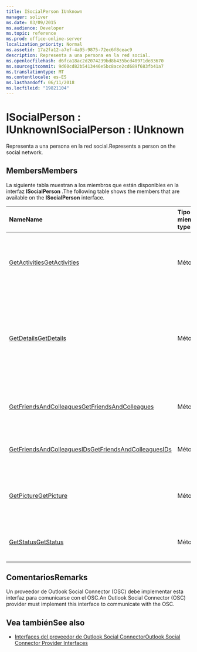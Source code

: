 ```yaml
---
title: ISocialPerson IUnknown
manager: soliver
ms.date: 03/09/2015
ms.audience: Developer
ms.topic: reference
ms.prod: office-online-server
localization_priority: Normal
ms.assetid: 17a2fa12-a7ef-4a95-9875-72ec6f8ceac9
description: Representa a una persona en la red social.
ms.openlocfilehash: d6fca18ac2d2074239bd8b435bcd40971de83670
ms.sourcegitcommit: 9d60cd82b5413446e5bc8ace2cd689f683fb41a7
ms.translationtype: MT
ms.contentlocale: es-ES
ms.lasthandoff: 06/11/2018
ms.locfileid: "19821104"
---
```

# <a name="isocialperson--iunknown"></a><span data-ttu-id="6c14f-103">ISocialPerson : IUnknown</span><span class="sxs-lookup"><span data-stu-id="6c14f-103">ISocialPerson : IUnknown</span></span>

<span data-ttu-id="6c14f-104">Representa a una persona en la red social.</span><span class="sxs-lookup"><span data-stu-id="6c14f-104">Represents a person on the social network.</span></span>
  
## <a name="members"></a><span data-ttu-id="6c14f-105">Members</span><span class="sxs-lookup"><span data-stu-id="6c14f-105">Members</span></span>

<span data-ttu-id="6c14f-106">La siguiente tabla muestran a los miembros que están disponibles en la interfaz **ISocialPerson** .</span><span class="sxs-lookup"><span data-stu-id="6c14f-106">The following table shows the members that are available on the **ISocialPerson** interface.</span></span> 
  
|<span data-ttu-id="6c14f-107">**Name**</span><span class="sxs-lookup"><span data-stu-id="6c14f-107">**Name**</span></span>|<span data-ttu-id="6c14f-108">**Tipo de miembro**</span><span class="sxs-lookup"><span data-stu-id="6c14f-108">**Member type**</span></span>|<span data-ttu-id="6c14f-109">**Descripción**</span><span class="sxs-lookup"><span data-stu-id="6c14f-109">**Description**</span></span>|
|:-----|:-----|:-----|
|[<span data-ttu-id="6c14f-110">GetActivities</span><span class="sxs-lookup"><span data-stu-id="6c14f-110">GetActivities</span></span>](isocialperson-getactivities.md) <br/> |<span data-ttu-id="6c14f-111">Método</span><span class="sxs-lookup"><span data-stu-id="6c14f-111">Method</span></span>  <br/> |<span data-ttu-id="6c14f-112">Este método ha quedado obsoleto desde Outlook Social Connector 2013.</span><span class="sxs-lookup"><span data-stu-id="6c14f-112">This method has been deprecated since Outlook Social Connector 2013.</span></span>  <br/> |
|[<span data-ttu-id="6c14f-113">GetDetails</span><span class="sxs-lookup"><span data-stu-id="6c14f-113">GetDetails</span></span>](isocialperson-getdetails.md) <br/> |<span data-ttu-id="6c14f-114">Método</span><span class="sxs-lookup"><span data-stu-id="6c14f-114">Method</span></span>  <br/> |<span data-ttu-id="6c14f-115">Obtiene una cadena que representa los detalles de la persona, como el nombre, apellidos y una dirección URL a una imagen de perfil.</span><span class="sxs-lookup"><span data-stu-id="6c14f-115">Gets a string that represents details for the person, such as the first name, last name, and a URL to a profile picture.</span></span>  <br/> |
|[<span data-ttu-id="6c14f-116">GetFriendsAndColleagues</span><span class="sxs-lookup"><span data-stu-id="6c14f-116">GetFriendsAndColleagues</span></span>](isocialperson-getfriendsandcolleagues.md) <br/> |<span data-ttu-id="6c14f-117">Método</span><span class="sxs-lookup"><span data-stu-id="6c14f-117">Method</span></span>  <br/> |<span data-ttu-id="6c14f-118">Obtiene una cadena que representa una colección de personas.</span><span class="sxs-lookup"><span data-stu-id="6c14f-118">Gets a string that represents a collection of people.</span></span>  <br/> |
|[<span data-ttu-id="6c14f-119">GetFriendsAndColleaguesIDs</span><span class="sxs-lookup"><span data-stu-id="6c14f-119">GetFriendsAndColleaguesIDs</span></span>](isocialperson-getfriendsandcolleaguesids.md) <br/> |<span data-ttu-id="6c14f-120">Método</span><span class="sxs-lookup"><span data-stu-id="6c14f-120">Method</span></span>  <br/> |<span data-ttu-id="6c14f-121">Este método no se admite actualmente.</span><span class="sxs-lookup"><span data-stu-id="6c14f-121">This method is currently not supported.</span></span>  <br/> |
|[<span data-ttu-id="6c14f-122">GetPicture</span><span class="sxs-lookup"><span data-stu-id="6c14f-122">GetPicture</span></span>](isocialperson-getpicture.md) <br/> |<span data-ttu-id="6c14f-123">Método</span><span class="sxs-lookup"><span data-stu-id="6c14f-123">Method</span></span>  <br/> |<span data-ttu-id="6c14f-124">Obtiene una matriz de bytes que contiene el recurso de imagen para la persona.</span><span class="sxs-lookup"><span data-stu-id="6c14f-124">Gets an array of bytes that contains the picture resource for the person.</span></span>  <br/> |
|[<span data-ttu-id="6c14f-125">GetStatus</span><span class="sxs-lookup"><span data-stu-id="6c14f-125">GetStatus</span></span>](isocialperson-getstatus.md) <br/> |<span data-ttu-id="6c14f-126">Método</span><span class="sxs-lookup"><span data-stu-id="6c14f-126">Method</span></span>  <br/> |<span data-ttu-id="6c14f-127">Este método no se admite actualmente.</span><span class="sxs-lookup"><span data-stu-id="6c14f-127">This method is currently not supported.</span></span>  <br/> |
   
## <a name="remarks"></a><span data-ttu-id="6c14f-128">Comentarios</span><span class="sxs-lookup"><span data-stu-id="6c14f-128">Remarks</span></span>

<span data-ttu-id="6c14f-129">Un proveedor de Outlook Social Connector (OSC) debe implementar esta interfaz para comunicarse con el OSC.</span><span class="sxs-lookup"><span data-stu-id="6c14f-129">An Outlook Social Connector (OSC) provider must implement this interface to communicate with the OSC.</span></span>
  
## <a name="see-also"></a><span data-ttu-id="6c14f-130">Vea también</span><span class="sxs-lookup"><span data-stu-id="6c14f-130">See also</span></span>

- [<span data-ttu-id="6c14f-131">Interfaces del proveedor de Outlook Social Connector</span><span class="sxs-lookup"><span data-stu-id="6c14f-131">Outlook Social Connector Provider Interfaces</span></span>](outlook-social-connector-provider-interfaces.md)


